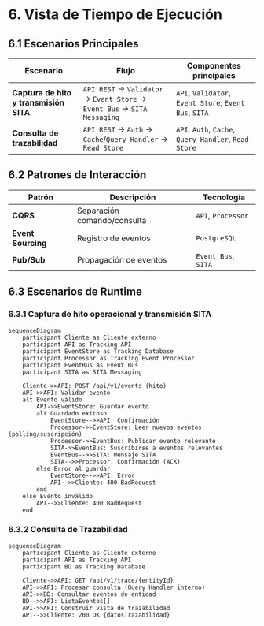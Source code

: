 # 6. Vista de Tiempo de Ejecución

## 6.1 Escenarios Principales

| Escenario                | Flujo                                                        | Componentes principales         |
|--------------------------|--------------------------------------------------------------|---------------------------------|
| **Captura de hito y transmisión SITA** | `API REST` → `Validator` → `Event Store` → `Event Bus` → `SITA Messaging` | `API`, `Validator`, `Event Store`, `Event Bus`, `SITA` |
| **Consulta de trazabilidad**           | `API REST` → `Auth` → `Cache`/`Query Handler` → `Read Store`  | `API`, `Auth`, `Cache`, `Query Handler`, `Read Store`   |

## 6.2 Patrones de Interacción

| Patrón         | Descripción                  | Tecnología         |
|---------------|------------------------------|--------------------|
| **CQRS**          | Separación comando/consulta  | `API`, `Processor`     |
| **Event Sourcing**| Registro de eventos          | `PostgreSQL`         |
| **Pub/Sub**       | Propagación de eventos       | `Event Bus`, `SITA`    |

## 6.3 Escenarios de Runtime

### 6.3.1 Captura de hito operacional y transmisión SITA

```mermaid
sequenceDiagram
    participant Cliente as Cliente externo
    participant API as Tracking API
    participant EventStore as Tracking Database
    participant Processor as Tracking Event Processor
    participant EventBus as Event Bus
    participant SITA as SITA Messaging

    Cliente->>API: POST /api/v1/events (hito)
    API->>API: Validar evento
    alt Evento válido
        API->>EventStore: Guardar evento
        alt Guardado exitoso
            EventStore-->>API: Confirmación
            Processor->>EventStore: Leer nuevos eventos (polling/suscripción)
            Processor->>EventBus: Publicar evento relevante
            SITA->>EventBus: Suscribirse a eventos relevantes
            EventBus-->>SITA: Mensaje SITA
            SITA-->>Processor: Confirmación (ACK)
        else Error al guardar
            EventStore-->>API: Error
            API-->>Cliente: 400 BadRequest
        end
    else Evento inválido
        API-->>Cliente: 400 BadRequest
    end
```

### 6.3.2 Consulta de Trazabilidad

```mermaid
sequenceDiagram
    participant Cliente as Cliente externo
    participant API as Tracking API
    participant BD as Tracking Database

    Cliente->>API: GET /api/v1/trace/{entityId}
    API->>API: Procesar consulta (Query Handler interno)
    API->>BD: Consultar eventos de entidad
    BD-->>API: ListaEventos[]
    API->>API: Construir vista de trazabilidad
    API-->>Cliente: 200 OK {datosTrazabilidad}
```
